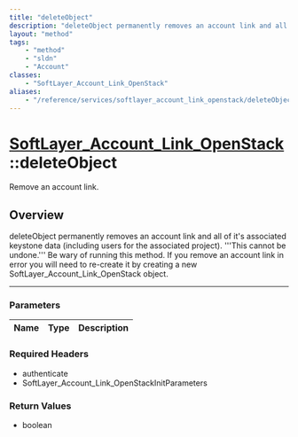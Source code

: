 ```yaml
---
title: "deleteObject"
description: "deleteObject permanently removes an account link and all of it's associated keystone data (including users for the assoc... "
layout: "method"
tags:
    - "method"
    - "sldn"
    - "Account"
classes:
    - "SoftLayer_Account_Link_OpenStack"
aliases:
    - "/reference/services/softlayer_account_link_openstack/deleteObject"
---
```

# [SoftLayer_Account_Link_OpenStack](/reference/services/SoftLayer_Account_Link_OpenStack)::deleteObject


Remove an account link.


## Overview 
deleteObject permanently removes an account link and all of it's associated keystone data (including users for the associated project). '''This cannot be undone.''' Be wary of running this method. If you remove an account link in error you will need to re-create it by creating a new SoftLayer_Account_Link_OpenStack object. 

-----

### Parameters 
|Name | Type | Description |
| --- | --- | --- |


### Required Headers
* authenticate
* SoftLayer_Account_Link_OpenStackInitParameters


### Return Values
* boolean




